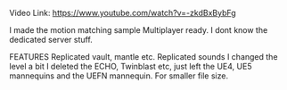 Video Link:
https://www.youtube.com/watch?v=-zkdBxBybFg

I made the motion matching sample Multiplayer ready. I dont know the dedicated server stuff.

FEATURES
Replicated vault, mantle etc.
Replicated sounds
I changed the level a bit
I deleted the ECHO, Twinblast etc, just left the UE4, UE5 mannequins and the UEFN mannequin. For smaller file size.
